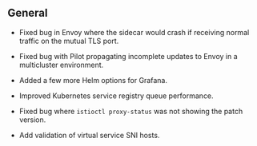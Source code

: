 ## General

- Fixed bug in Envoy where the sidecar would crash if receiving normal traffic on the mutual TLS port.

- Fixed bug with Pilot propagating incomplete updates to Envoy in a multicluster environment.

- Added a few more Helm options for Grafana.

- Improved Kubernetes service registry queue performance.

- Fixed bug where `istioctl proxy-status` was not showing the patch version.

- Add validation of virtual service SNI hosts.
